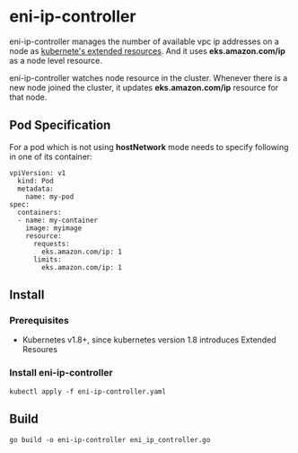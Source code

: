 # eni-ip-controller

eni-ip-controller manages the number of available vpc ip addresses on a node as [kubernete's extended resources](https://kubernetes.io/docs/concepts/configuration/manage-compute-resources-container/#extended-resources). And it uses **eks.amazon.com/ip** as a node level resource. 

eni-ip-controller watches node resource in the cluster. Whenever there is a new node joined the cluster, it updates **eks.amazon.com/ip** resource for that node.

## Pod Specification
For a pod which is not using **hostNetwork** mode needs to specify following in one of its container:

```
vpiVersion: v1
  kind: Pod
  metadata:
    name: my-pod
spec:
  containers:
  - name: my-container
    image: myimage
    resource:
      requests:
        eks.amazon.com/ip: 1
      limits:
        eks.amazon.com/ip: 1
``` 

## Install

### Prerequisites

* Kubernetes v1.8+, since kubernetes version 1.8 introduces Extended Resoures

### Install eni-ip-controller

```
kubectl apply -f eni-ip-controller.yaml
```

## Build

```
go build -o eni-ip-controller eni_ip_controller.go
```